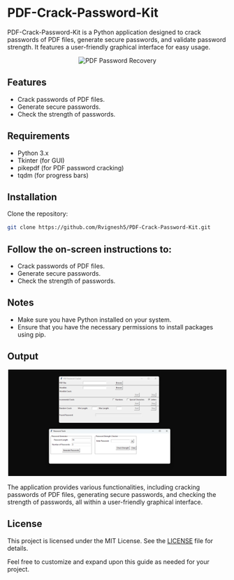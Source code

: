 # PDF-Crack-Password-Kit

PDF-Crack-Password-Kit is a Python application designed to crack passwords of PDF files, generate secure passwords, and validate password strength. It features a user-friendly graphical interface for easy usage.

<p align="center">
    <img src="https://images.wondershare.com/repairit/aticle/2021/10/pdf-password-recovery-1.jpg" alt="PDF Password Recovery" width="500">
</p>

## Features

- Crack passwords of PDF files.
- Generate secure passwords.
- Check the strength of passwords.

## Requirements

- Python 3.x
- Tkinter (for GUI)
- pikepdf (for PDF password cracking)
- tqdm (for progress bars)

## Installation

Clone the repository:

```bash
git clone https://github.com/Rvignesh5/PDF-Crack-Password-Kit.git
```

## Follow the on-screen instructions to:
- Crack passwords of PDF files.
- Generate secure passwords.
- Check the strength of passwords.

## Notes
- Make sure you have Python installed on your system.
- Ensure that you have the necessary permissions to install packages using pip.

## Output
<p align="center">
      <img src="output/output.png" alt="image" width="500">
</p> 
 
The application provides various functionalities, including cracking passwords of PDF files, generating secure passwords, and checking the strength of passwords, all within a user-friendly graphical interface.

## License
This project is licensed under the MIT License. See the [LICENSE](LICENSE) file for details.

Feel free to customize and expand upon this guide as needed for your project.

